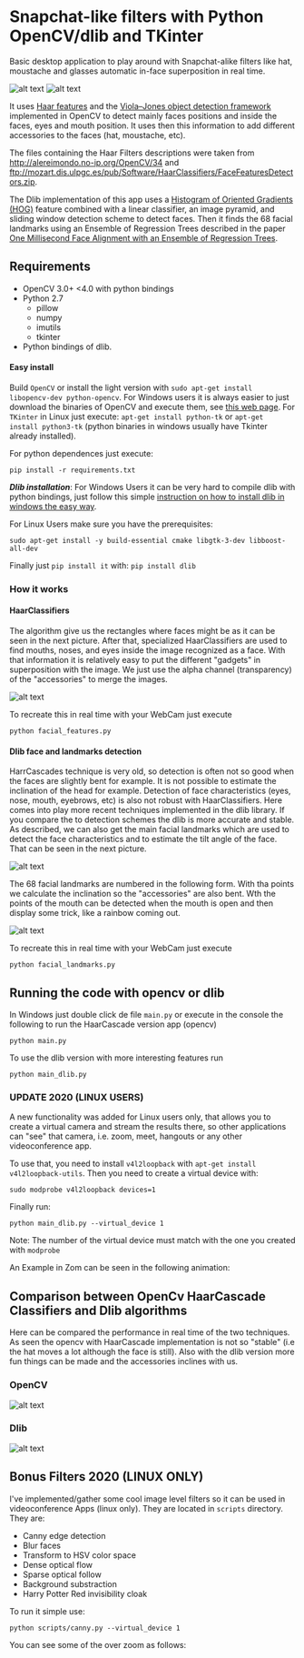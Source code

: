 # Snapchat-like filters with Python OpenCV/dlib and TKinter
Basic desktop application to play around with Snapchat-alike filters like hat, moustache and glasses automatic in-face superposition in real time.

![alt text][s1] ![alt text][s11]


It uses [Haar features](https://en.wikipedia.org/wiki/Haar-like_features) and the [Viola–Jones object detection framework
](https://en.wikipedia.org/wiki/Viola%E2%80%93Jones_object_detection_framework) implemented in OpenCV to detect mainly faces positions and inside the faces, eyes and mouth position. It uses then this information to add different accessories to the faces (hat, moustache, etc).

The files containing the Haar Filters descriptions were taken from http://alereimondo.no-ip.org/OpenCV/34 and ftp://mozart.dis.ulpgc.es/pub/Software/HaarClassifiers/FaceFeaturesDetectors.zip.

The Dlib implementation of this app uses a [Histogram of Oriented Gradients (HOG)](https://en.wikipedia.org/wiki/Histogram_of_oriented_gradients) feature combined with a linear classifier, an image pyramid, and sliding window detection scheme to detect faces. Then it finds the 68 facial landmarks using an Ensemble of Regression Trees described in the paper [One Millisecond Face Alignment with an Ensemble of Regression Trees](https://pdfs.semanticscholar.org/d78b/6a5b0dcaa81b1faea5fb0000045a62513567.pdf).


## Requirements
* OpenCV 3.0+ <4.0 with python bindings
* Python 2.7
     * pillow
     * numpy
     * imutils
     * tkinter
* Python bindings of dlib.


#### Easy install
Build `OpenCV` or install the light version with `sudo apt-get install libopencv-dev python-opencv`. For Windows users it is always easier to just download the binaries of OpenCV and execute them, see [this web page](http://docs.opencv.org/trunk/d5/de5/tutorial_py_setup_in_windows.html). For `TKinter` in Linux just execute: `apt-get install python-tk` or `apt-get install python3-tk` (python binaries in windows usually have Tkinter already installed).

For python dependences just execute:

```
pip install -r requirements.txt
```

***Dlib installation***: For Windows Users it can be very hard to compile dlib with python bindings, just follow this simple [instruction on how to install dlib in windows the easy way](https://github.com/charlielito/install-dlib-python-windows).

For Linux Users make sure you have the prerequisites:
```
sudo apt-get install -y build-essential cmake libgtk-3-dev libboost-all-dev
```
Finally just `pip install it` with: `pip install dlib`


### How it works
#### HaarClassifiers
The algorithm give us the rectangles where faces might be as it can be seen in the next picture. After that, specialized HaarClassifiers are used to find mouths, noses, and eyes inside the image recognized as a face. With that information it is relatively easy to put the different "gadgets" in superposition with the image. We just use the alpha channel (transparency) of the "accessories" to merge the images.

![alt text][s4]

To recreate this in real time with your WebCam just execute

```
python facial_features.py
```


#### Dlib face and landmarks detection
HarrCascades technique is very old, so detection is often not so good when the faces are slightly bent for example. It is not possible to estimate the inclination of the head for example. Detection of face characteristics (eyes, nose, mouth, eyebrows, etc) is also not robust with HaarClassifiers. Here comes into play more recent techniques implemented in the dlib library. If you compare the to detection schemes the dlib is more accurate and stable. As described, we can also get the main facial landmarks which are used to detect the face characteristics and to estimate the tilt angle of the face. That can be seen in the next picture.

![alt text][s5]

The 68 facial landmarks are numbered in the following form. With tha points we calculate the inclination so the "accessories" are also bent. Wth the points of the mouth can be detected when the mouth is open and then display some trick, like a rainbow coming out.

![alt text][s6]

To recreate this in real time with your WebCam just execute

```
python facial_landmarks.py
```

## Running the code with opencv or dlib
In Windows just double click de file `main.py` or execute in the console the following to run the HaarCascade version app (opencv)

```
python main.py
```

To use the dlib version with more interesting features run
```
python main_dlib.py
```
### UPDATE 2020 (LINUX USERS)
A new functionality was added for Linux users only, that allows you to create a virtual camera and stream the results there, so other applications can "see" that camera, i.e. zoom, meet, hangouts or any other videoconference app.

To use that, you need to install `v4l2loopback` with `apt-get install v4l2loopback-utils`. Then you need to create a virtual device with:
```
sudo modprobe v4l2loopback devices=1
```
Finally run:
```
python main_dlib.py --virtual_device 1
```
Note: The number of the virtual device must match with the one you created with `modprobe`

An Example in Zom can be seen in the following animation:

## Comparison between OpenCv HaarCascade Classifiers and Dlib algorithms
Here can be compared the performance in real time of the two techniques. As seen the opencv with HaarCascade  implementation is not so "stable" (i.e the hat moves a lot although the face is still). Also with the dlib version more fun things can be made and the accessories inclines with us.

### OpenCV
![alt text][s3]
### Dlib
![alt text][s2]

## Bonus Filters 2020 (LINUX ONLY)
I've implemented/gather some cool image level filters so it can be used in videoconference Apps (linux only). They are located in `scripts` directory. They are:
* Canny edge detection
* Blur faces
* Transform to HSV color space
* Dense optical flow
* Sparse optical follow
* Background substraction
* Harry Potter Red invisibility cloak

To run it simple use:
```
python scripts/canny.py --virtual_device 1
```

You can see some of the over zoom as follows:




[s1]: https://raw.githubusercontent.com/charlielito/snapchat-filters-opencv/master/imgs/opencv.gif "S"
[s11]: https://raw.githubusercontent.com/charlielito/snapchat-filters-opencv/master/imgs/dlib.gif "S"

[s2]: https://raw.githubusercontent.com/charlielito/mydata/master/dlibvideo.gif "S"

[s3]: https://raw.githubusercontent.com/charlielito/mydata/master/opencvvideo.gif "S"

[s4]: https://raw.githubusercontent.com/charlielito/snapchat-filters-opencv/master/imgs/features.png "S"
[s5]: https://raw.githubusercontent.com/charlielito/snapchat-filters-opencv/master/imgs/landmarks.png "S"

[s6]: https://raw.githubusercontent.com/charlielito/snapchat-filters-opencv/master/imgs/facial_landmarks_68markup.jpg "S"
